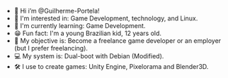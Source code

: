 - 👋 Hi i’m @Guilherme-Portela!
- 👀 I'm interested in: Game Development, technology, and Linux.
- 🌱 I'm currently learning: Game Development.
- 😁 Fun fact: I'm a young Brazilian kid, 12 years old.
- 🎯 My objective is: Become a freelance game developer or an employer (but I prefer freelancing).
- 💻 My system is: Dual-boot with Debian (Modified).
- 🛠 I use to create games: Unity Engine, Pixelorama and Blender3D.

